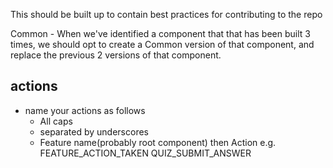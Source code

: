 This should be built up to contain best practices for contributing to the repo

Common - When we've identified a component that that has been built 3 times, we should opt to create a Common version of that component, and replace the previous 2 versions of that component.


## actions
 - name your actions as follows
    - All caps
    - separated by underscores
    - Feature name(probably root component) then Action e.g.
        FEATURE_ACTION_TAKEN
        QUIZ_SUBMIT_ANSWER
